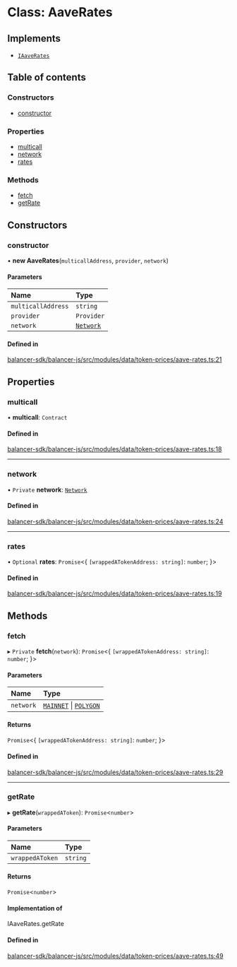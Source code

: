 # Class: AaveRates

## Implements

- [`IAaveRates`](../interfaces/IAaveRates.md)

## Table of contents

### Constructors

- [constructor](AaveRates.md#constructor)

### Properties

- [multicall](AaveRates.md#multicall)
- [network](AaveRates.md#network)
- [rates](AaveRates.md#rates)

### Methods

- [fetch](AaveRates.md#fetch)
- [getRate](AaveRates.md#getrate)

## Constructors

### constructor

• **new AaveRates**(`multicallAddress`, `provider`, `network`)

#### Parameters

| Name | Type |
| :------ | :------ |
| `multicallAddress` | `string` |
| `provider` | `Provider` |
| `network` | [`Network`](../enums/Network.md) |

#### Defined in

[balancer-sdk/balancer-js/src/modules/data/token-prices/aave-rates.ts:21](https://github.com/balancer-labs/balancer-sdk/blob/c094037b/balancer-js/src/modules/data/token-prices/aave-rates.ts#L21)

## Properties

### multicall

• **multicall**: `Contract`

#### Defined in

[balancer-sdk/balancer-js/src/modules/data/token-prices/aave-rates.ts:18](https://github.com/balancer-labs/balancer-sdk/blob/c094037b/balancer-js/src/modules/data/token-prices/aave-rates.ts#L18)

___

### network

• `Private` **network**: [`Network`](../enums/Network.md)

#### Defined in

[balancer-sdk/balancer-js/src/modules/data/token-prices/aave-rates.ts:24](https://github.com/balancer-labs/balancer-sdk/blob/c094037b/balancer-js/src/modules/data/token-prices/aave-rates.ts#L24)

___

### rates

• `Optional` **rates**: `Promise`<{ `[wrappedATokenAddress: string]`: `number`;  }\>

#### Defined in

[balancer-sdk/balancer-js/src/modules/data/token-prices/aave-rates.ts:19](https://github.com/balancer-labs/balancer-sdk/blob/c094037b/balancer-js/src/modules/data/token-prices/aave-rates.ts#L19)

## Methods

### fetch

▸ `Private` **fetch**(`network`): `Promise`<{ `[wrappedATokenAddress: string]`: `number`;  }\>

#### Parameters

| Name | Type |
| :------ | :------ |
| `network` | [`MAINNET`](../enums/Network.md#mainnet) \| [`POLYGON`](../enums/Network.md#polygon) |

#### Returns

`Promise`<{ `[wrappedATokenAddress: string]`: `number`;  }\>

#### Defined in

[balancer-sdk/balancer-js/src/modules/data/token-prices/aave-rates.ts:29](https://github.com/balancer-labs/balancer-sdk/blob/c094037b/balancer-js/src/modules/data/token-prices/aave-rates.ts#L29)

___

### getRate

▸ **getRate**(`wrappedAToken`): `Promise`<`number`\>

#### Parameters

| Name | Type |
| :------ | :------ |
| `wrappedAToken` | `string` |

#### Returns

`Promise`<`number`\>

#### Implementation of

IAaveRates.getRate

#### Defined in

[balancer-sdk/balancer-js/src/modules/data/token-prices/aave-rates.ts:49](https://github.com/balancer-labs/balancer-sdk/blob/c094037b/balancer-js/src/modules/data/token-prices/aave-rates.ts#L49)
